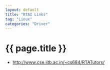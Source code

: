```yaml
---
layout: default
title: "RTAI Links"
tag: "Linux"
categories: "Driver"
---
```


# {{ page.title }}

- <http://www.cse.iitb.ac.in/~cs684/RTATutors/>
